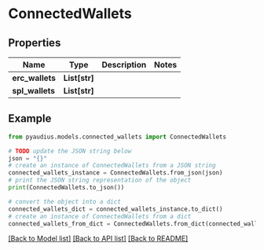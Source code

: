 # ConnectedWallets


## Properties

Name | Type | Description | Notes
------------ | ------------- | ------------- | -------------
**erc_wallets** | **List[str]** |  | 
**spl_wallets** | **List[str]** |  | 

## Example

```python
from pyaudius.models.connected_wallets import ConnectedWallets

# TODO update the JSON string below
json = "{}"
# create an instance of ConnectedWallets from a JSON string
connected_wallets_instance = ConnectedWallets.from_json(json)
# print the JSON string representation of the object
print(ConnectedWallets.to_json())

# convert the object into a dict
connected_wallets_dict = connected_wallets_instance.to_dict()
# create an instance of ConnectedWallets from a dict
connected_wallets_from_dict = ConnectedWallets.from_dict(connected_wallets_dict)
```
[[Back to Model list]](../README.md#documentation-for-models) [[Back to API list]](../README.md#documentation-for-api-endpoints) [[Back to README]](../README.md)


